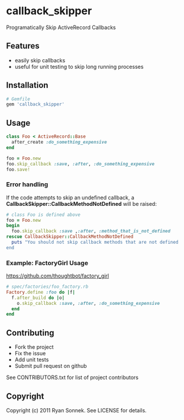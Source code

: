 # callback_skipper

Programatically Skip ActiveRecord Callbacks

## Features
* easily skip callbacks
* useful for unit testing to skip long running processes

## Installation

```ruby
# Gemfile
gem 'callback_skipper'
```

## Usage

```ruby
class Foo < ActiveRecord::Base
  after_create :do_something_expensive
end

foo = Foo.new
foo.skip_callback :save, :after, :do_something_expensive
foo.save!
```
### Error handling
If the code attempts to skip an undefined callback, a **CallbackSkipper::CallbackMethodNotDefined** will be raised:

```ruby
# class Foo is defined above
foo = Foo.new
begin
  foo.skip_callback :save ,:after, :method_that_is_not_defined
rescue CallbackSkipper::CallbackMethodNotDefined
  puts "You should not skip callback methods that are not defined
end
```

### Example: FactoryGirl Usage

https://github.com/thoughtbot/factory_girl

```ruby
# spec/factories/foo_factory.rb
Factory.define :foo do |f|
  f.after_build do |o|
    o.skip_callback :save, :after, :do_something_expensive
  end
end
```

## Contributing 

* Fork the project
* Fix the issue
* Add unit tests
* Submit pull request on github

See CONTRIBUTORS.txt for list of project contributors

## Copyright

Copyright (c) 2011 Ryan Sonnek. See LICENSE for details.
